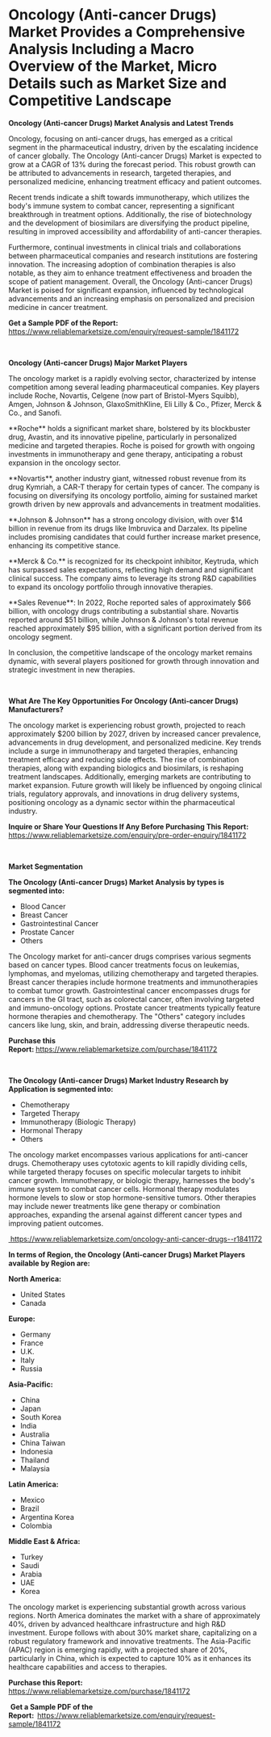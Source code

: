 <p><h1>Oncology (Anti-cancer Drugs) Market Provides a Comprehensive Analysis Including a Macro Overview of the Market, Micro Details such as Market Size and Competitive Landscape</h1></p><p><strong>Oncology (Anti-cancer Drugs) Market Analysis and Latest Trends</strong></p>
<p><p>Oncology, focusing on anti-cancer drugs, has emerged as a critical segment in the pharmaceutical industry, driven by the escalating incidence of cancer globally. The Oncology (Anti-cancer Drugs) Market is expected to grow at a CAGR of 13% during the forecast period. This robust growth can be attributed to advancements in research, targeted therapies, and personalized medicine, enhancing treatment efficacy and patient outcomes.</p><p>Recent trends indicate a shift towards immunotherapy, which utilizes the body's immune system to combat cancer, representing a significant breakthrough in treatment options. Additionally, the rise of biotechnology and the development of biosimilars are diversifying the product pipeline, resulting in improved accessibility and affordability of anti-cancer therapies. </p><p>Furthermore, continual investments in clinical trials and collaborations between pharmaceutical companies and research institutions are fostering innovation. The increasing adoption of combination therapies is also notable, as they aim to enhance treatment effectiveness and broaden the scope of patient management. Overall, the Oncology (Anti-cancer Drugs) Market is poised for significant expansion, influenced by technological advancements and an increasing emphasis on personalized and precision medicine in cancer treatment.</p></p>
<p><strong>Get a Sample PDF of the Report:&nbsp;</strong> <a href="https://www.reliablemarketsize.com/enquiry/request-sample/1841172?utm_campaign=1143&utm_medium=2&utm_source=Github&utm_content=ia&utm_term=19042025&utm_id=oncology-anti-cancer-drugs">https://www.reliablemarketsize.com/enquiry/request-sample/1841172</a></p>
<p>&nbsp;</p>
<p><strong>Oncology (Anti-cancer Drugs) Major Market Players</strong></p>
<p><p>The oncology market is a rapidly evolving sector, characterized by intense competition among several leading pharmaceutical companies. Key players include Roche, Novartis, Celgene (now part of Bristol-Myers Squibb), Amgen, Johnson & Johnson, GlaxoSmithKline, Eli Lilly & Co., Pfizer, Merck & Co., and Sanofi. </p><p>**Roche** holds a significant market share, bolstered by its blockbuster drug, Avastin, and its innovative pipeline, particularly in personalized medicine and targeted therapies. Roche is poised for growth with ongoing investments in immunotherapy and gene therapy, anticipating a robust expansion in the oncology sector.</p><p>**Novartis**, another industry giant, witnessed robust revenue from its drug Kymriah, a CAR-T therapy for certain types of cancer. The company is focusing on diversifying its oncology portfolio, aiming for sustained market growth driven by new approvals and advancements in treatment modalities.</p><p>**Johnson & Johnson** has a strong oncology division, with over $14 billion in revenue from its drugs like Imbruvica and Darzalex. Its pipeline includes promising candidates that could further increase market presence, enhancing its competitive stance.</p><p>**Merck & Co.** is recognized for its checkpoint inhibitor, Keytruda, which has surpassed sales expectations, reflecting high demand and significant clinical success. The company aims to leverage its strong R&D capabilities to expand its oncology portfolio through innovative therapies.</p><p>**Sales Revenue**: In 2022, Roche reported sales of approximately $66 billion, with oncology drugs contributing a substantial share. Novartis reported around $51 billion, while Johnson & Johnson's total revenue reached approximately $95 billion, with a significant portion derived from its oncology segment.</p><p>In conclusion, the competitive landscape of the oncology market remains dynamic, with several players positioned for growth through innovation and strategic investment in new therapies.</p></p>
<p>&nbsp;</p>
<p><strong>What Are The Key Opportunities For Oncology (Anti-cancer Drugs) Manufacturers?</strong></p>
<p><p>The oncology market is experiencing robust growth, projected to reach approximately $200 billion by 2027, driven by increased cancer prevalence, advancements in drug development, and personalized medicine. Key trends include a surge in immunotherapy and targeted therapies, enhancing treatment efficacy and reducing side effects. The rise of combination therapies, along with expanding biologics and biosimilars, is reshaping treatment landscapes. Additionally, emerging markets are contributing to market expansion. Future growth will likely be influenced by ongoing clinical trials, regulatory approvals, and innovations in drug delivery systems, positioning oncology as a dynamic sector within the pharmaceutical industry.</p></p>
<p><strong>Inquire or Share Your Questions If Any Before Purchasing This Report:</strong> <a href="https://www.reliablemarketsize.com/enquiry/pre-order-enquiry/1841172?utm_campaign=1143&utm_medium=2&utm_source=Github&utm_content=ia&utm_term=19042025&utm_id=oncology-anti-cancer-drugs">https://www.reliablemarketsize.com/enquiry/pre-order-enquiry/1841172</a></p>
<p>&nbsp;</p>
<p><strong>Market Segmentation</strong></p>
<p><strong>The Oncology (Anti-cancer Drugs) Market Analysis by types is segmented into:</strong></p>
<p><ul><li>Blood Cancer</li><li>Breast Cancer</li><li>Gastrointestinal Cancer</li><li>Prostate Cancer</li><li>Others</li></ul></p>
<p><p>The Oncology market for anti-cancer drugs comprises various segments based on cancer types. Blood cancer treatments focus on leukemias, lymphomas, and myelomas, utilizing chemotherapy and targeted therapies. Breast cancer therapies include hormone treatments and immunotherapies to combat tumor growth. Gastrointestinal cancer encompasses drugs for cancers in the GI tract, such as colorectal cancer, often involving targeted and immuno-oncology options. Prostate cancer treatments typically feature hormone therapies and chemotherapy. The "Others" category includes cancers like lung, skin, and brain, addressing diverse therapeutic needs.</p></p>
<p><strong>Purchase this Report:&nbsp;</strong><a href="https://www.reliablemarketsize.com/purchase/1841172?utm_campaign=1143&utm_medium=2&utm_source=Github&utm_content=ia&utm_term=19042025&utm_id=oncology-anti-cancer-drugs">https://www.reliablemarketsize.com/purchase/1841172</a></p>
<p>&nbsp;</p>
<p><strong>The Oncology (Anti-cancer Drugs) Market Industry Research by Application is segmented into:</strong></p>
<p><ul><li>Chemotherapy</li><li>Targeted Therapy</li><li>Immunotherapy (Biologic Therapy)</li><li>Hormonal Therapy</li><li>Others</li></ul></p>
<p><p>The oncology market encompasses various applications for anti-cancer drugs. Chemotherapy uses cytotoxic agents to kill rapidly dividing cells, while targeted therapy focuses on specific molecular targets to inhibit cancer growth. Immunotherapy, or biologic therapy, harnesses the body's immune system to combat cancer cells. Hormonal therapy modulates hormone levels to slow or stop hormone-sensitive tumors. Other therapies may include newer treatments like gene therapy or combination approaches, expanding the arsenal against different cancer types and improving patient outcomes.</p></p>
<p><a href="https://www.reliablemarketsize.com/oncology-anti-cancer-drugs--r1841172?utm_campaign=1143&utm_medium=2&utm_source=Github&utm_content=ia&utm_term=19042025&utm_id=oncology-anti-cancer-drugs">&nbsp;https://www.reliablemarketsize.com/oncology-anti-cancer-drugs--r1841172</a></p>
<p><strong>In terms of Region, the Oncology (Anti-cancer Drugs) Market Players available by Region are:</strong></p>
<p>
    <p> <strong> North America: </strong>
        <ul>
            <li>United States</li>
            <li>Canada</li>
        </ul>
        </p> 
    <p> <strong> Europe: </strong>
        <ul>
            <li>Germany</li>
            <li>France</li>
            <li>U.K.</li>
            <li>Italy</li>
            <li>Russia</li>
        </ul>
        </p> 
    <p> <strong> Asia-Pacific: </strong>
        <ul>
            <li>China</li>
            <li>Japan</li>
            <li>South Korea</li>
            <li>India</li>
            <li>Australia</li>
            <li>China Taiwan</li>
            <li>Indonesia</li>
            <li>Thailand</li>
            <li>Malaysia</li>
        </ul>
        </p> 
    <p> <strong> Latin America: </strong>
        <ul>
            <li>Mexico</li>
            <li>Brazil</li>
            <li>Argentina Korea</li>
            <li>Colombia</li>
        </ul>
        </p> 
    <p> <strong> Middle East & Africa: </strong>
        <ul>
            <li>Turkey</li>
            <li>Saudi</li>
            <li>Arabia</li>
            <li>UAE</li>
            <li>Korea</li>
        </ul>
    </p>
    </p>
<p><p>The oncology market is experiencing substantial growth across various regions. North America dominates the market with a share of approximately 40%, driven by advanced healthcare infrastructure and high R&D investment. Europe follows with about 30% market share, capitalizing on a robust regulatory framework and innovative treatments. The Asia-Pacific (APAC) region is emerging rapidly, with a projected share of 20%, particularly in China, which is expected to capture 10% as it enhances its healthcare capabilities and access to therapies.</p></p>
<p><strong>Purchase this Report: </strong><a href="https://www.reliablemarketsize.com/purchase/1841172?utm_campaign=1143&utm_medium=2&utm_source=Github&utm_content=ia&utm_term=19042025&utm_id=oncology-anti-cancer-drugs">https://www.reliablemarketsize.com/purchase/1841172</a></p>
<p>&nbsp;<strong>Get a Sample PDF of the Report:&nbsp;&nbsp;</strong><a href="https://www.reliablemarketsize.com/enquiry/request-sample/1841172?utm_campaign=1143&utm_medium=2&utm_source=Github&utm_content=ia&utm_term=19042025&utm_id=oncology-anti-cancer-drugs">https://www.reliablemarketsize.com/enquiry/request-sample/1841172</a></p>
<p><strong></strong></p>
<p><p></p><p></p><p></p></p>